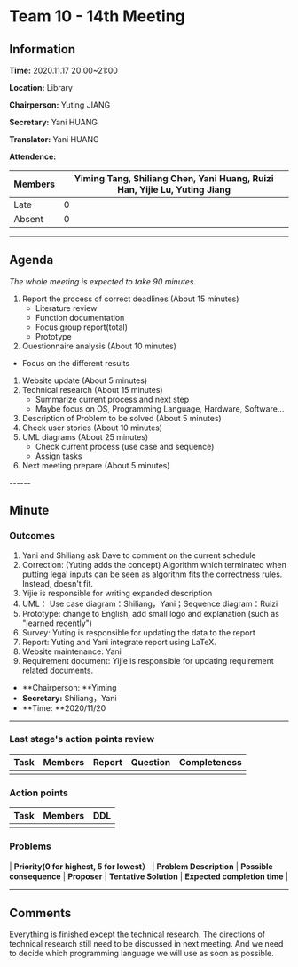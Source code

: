 # Team 10 - 14th Meeting

## Information

**Time:** 2020.11.17 20:00~21:00

**Location:** Library

**Chairperson:** Yuting JIANG

**Secretary:** Yani HUANG

**Translator:** Yani HUANG

**Attendence:**

| **Members** | **Yiming Tang, Shiliang Chen, Yani Huang, Ruizi Han, Yijie Lu, Yuting Jiang** |
| ----------- | ------------------------------------------------------------ |
| Late        | 0                                                            |
| Absent      | 0                                                            |



------

## Agenda

*The whole meeting is expected to take 90 minutes.*

1. Report the process of correct deadlines (About 15 minutes)
   - Literature review
   - Function documentation
   - Focus group report(total)
   - Prototype
2. Questionnaire analysis (About 10 minutes)

- Focus on the different results

1. Website update (About 5 minutes)
2. Technical research (About 15 minutes)
   - Summarize current process and next step
   - Maybe focus on OS, Programming Language, Hardware, Software...
3. Description of Problem to be solved (About 5 minutes)
4. Check user stories (About 10 minutes)
5. UML diagrams (About 25 minutes)
   - Check current process (use case and sequence)
   - Assign tasks
6. Next meeting prepare (About 5 minutes)


\------

## Minute

### Outcomes

1. Yani and Shiliang ask Dave to comment on the current schedule
2. Correction: (Yuting adds the concept) Algorithm which terminated when putting legal inputs can be seen as algorithm fits the correctness rules. Instead, doesn't fit.
3. Yijie is responsible for writing expanded description
4. UML： Use case diagram：Shiliang，Yani；Sequence diagram：Ruizi
5.  Prototype: change to English, add small logo and explanation (such as "learned recently")
6. Survey: Yuting is responsible for updating the data to the report
7. Report: Yuting and Yani integrate report using LaTeX.
8. Website maintenance: Yani
9. Requirement document: Yijie is responsible for updating requirement related documents.

- **Chairperson: **Yiming
- **Secretary:** Shiliang，Yani
- **Time: **2020/11/20



------

### Last stage's action points review

| **Task** | **Members** | **Report** | **Question** | **Completeness** |
| -------- | ----------- | ---------- | ------------ | ---------------- |
|          |             |            |              |                  |



### Action points

| **Task** | **Members** | **DDL** |
| -------- | ----------- | ------- |
|          |             |         |



### Problems

| **Priority(0 for highest, 5 for lowest）** | **Problem Description** | **Possible consequence** | **Proposer** | **Tentative Solution** | **Expected completion time** |



------

## Comments

Everything is finished except the technical research. The directions of technical research still need to be discussed in next meeting. And we need to decide which programming language we will use as soon as possible.